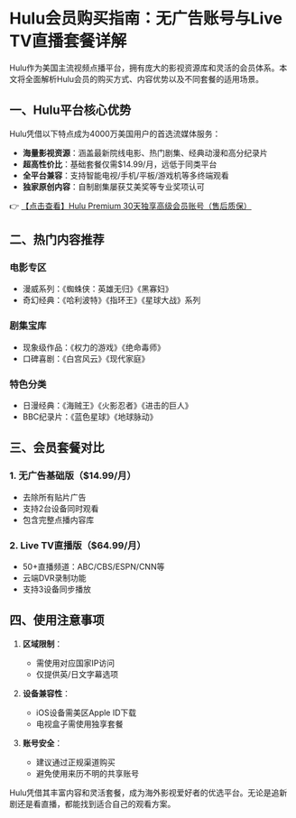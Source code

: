 # Hulu会员购买指南：无广告账号与Live TV直播套餐详解

Hulu作为美国主流视频点播平台，拥有庞大的影视资源库和灵活的会员体系。本文将全面解析Hulu会员的购买方式、内容优势以及不同套餐的适用场景。

## 一、Hulu平台核心优势

Hulu凭借以下特点成为4000万美国用户的首选流媒体服务：

- **海量影视资源**：涵盖最新院线电影、热门剧集、经典动漫和高分纪录片
- **超高性价比**：基础套餐仅需$14.99/月，远低于同类平台
- **全平台兼容**：支持智能电视/手机/平板/游戏机等多终端观看
- **独家原创内容**：自制剧集屡获艾美奖等专业奖项认可

👉 [【点击查看】Hulu Premium 30天独享高级会员账号（售后质保）](https://bit.ly/HuLu_vip)

## 二、热门内容推荐

### 电影专区
- 漫威系列：《蜘蛛侠：英雄无归》《黑寡妇》
- 奇幻经典：《哈利波特》《指环王》《星球大战》系列

### 剧集宝库
- 现象级作品：《权力的游戏》《绝命毒师》
- 口碑喜剧：《白宫风云》《现代家庭》

### 特色分类
- 日漫经典：《海贼王》《火影忍者》《进击的巨人》
- BBC纪录片：《蓝色星球》《地球脉动》

## 三、会员套餐对比

### 1. 无广告基础版（$14.99/月）
- 去除所有贴片广告
- 支持2台设备同时观看
- 包含完整点播内容库

### 2. Live TV直播版（$64.99/月）
- 50+直播频道：ABC/CBS/ESPN/CNN等
- 云端DVR录制功能
- 支持3设备同步播放

## 四、使用注意事项

1. **区域限制**：
   - 需使用对应国家IP访问
   - 仅提供英/日文字幕选项

2. **设备兼容性**：
   - iOS设备需美区Apple ID下载
   - 电视盒子需使用独享套餐

3. **账号安全**：
   - 建议通过正规渠道购买
   - 避免使用来历不明的共享账号

Hulu凭借其丰富内容和灵活套餐，成为海外影视爱好者的优选平台。无论是追新剧还是看直播，都能找到适合自己的观看方案。